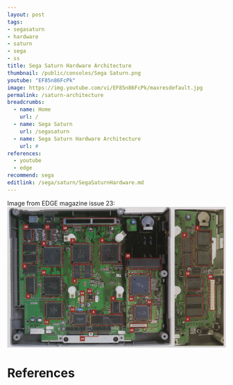 ```yaml
---
layout: post
tags: 
- segasaturn
- hardware
- saturn
- sega
- ss
title: Sega Saturn Hardware Architecture
thumbnail: /public/consoles/Sega Saturn.png
youtube: "EF85n86FcPk"
image: https://img.youtube.com/vi/EF85n86FcPk/maxresdefault.jpg
permalink: /saturn-architecture
breadcrumbs:
  - name: Home
    url: /
  - name: Sega Saturn
    url: /segasaturn
  - name: Sega Saturn Hardware Architecture
    url: #
references:
  - youtube
  - edge
recommend: sega
editlink: /sega/saturn/SegaSaturnHardware.md
---
```


Image from EDGE magazine issue 23:
<img src="/public/magazine/SegaSaturnMotherboard.EDGE.23.png" />

# References
[^1]: Edge (UK) issue 23
